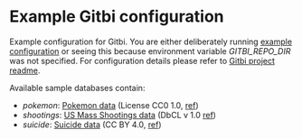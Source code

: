 # Example Gitbi configuration

Example configuration for Gitbi. You are either deliberately running [example configuration](https://github.com/ppatrzyk/gitbi-example) or seeing this because environment variable _GITBI\_REPO\_DIR_ was not specified. For configuration details please refer to [Gitbi project readme](https://github.com/ppatrzyk/gitbi#configuration).

Available sample databases contain:

* _pokemon_: [Pokemon data](https://www.kaggle.com/datasets/abcsds/pokemon) (License CC0 1.0, [ref](https://creativecommons.org/publicdomain/zero/1.0/))
* _shootings_: [US Mass Shootings data](https://www.kaggle.com/datasets/zusmani/us-mass-shootings-last-50-years) (DbCL v 1.0 [ref](https://opendatacommons.org/licenses/dbcl/1-0/))
* _suicide_: [Suicide data](https://www.kaggle.com/datasets/russellyates88/suicide-rates-overview-1985-to-2016) (CC BY 4.0, [ref](https://www.worldbank.org/en/about/legal/terms-of-use-for-datasets))
